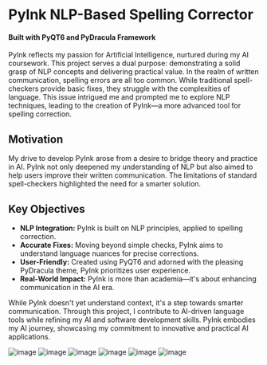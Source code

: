 # PyInk NLP-Based Spelling Corrector
#### Built with PyQT6 and PyDracula Framework

PyInk reflects my passion for Artificial Intelligence, nurtured during my AI coursework. This project serves a dual purpose: demonstrating a solid grasp of NLP concepts and delivering practical value. In the realm of written communication, spelling errors are all too common. While traditional spell-checkers provide basic fixes, they struggle with the complexities of language. This issue intrigued me and prompted me to explore NLP techniques, leading to the creation of PyInk—a more advanced tool for spelling correction.

## Motivation

My drive to develop PyInk arose from a desire to bridge theory and practice in AI. PyInk not only deepened my understanding of NLP but also aimed to help users improve their written communication. The limitations of standard spell-checkers highlighted the need for a smarter solution.

## Key Objectives

- **NLP Integration:** PyInk is built on NLP principles, applied to spelling correction.
- **Accurate Fixes:** Moving beyond simple checks, PyInk aims to understand language nuances for precise corrections.
- **User-Friendly:** Created using PyQT6 and adorned with the pleasing PyDracula theme, PyInk prioritizes user experience.
- **Real-World Impact:** PyInk is more than academia—it's about enhancing communication in the AI era.

While PyInk doesn't yet understand context, it's a step towards smarter communication. Through this project, I contribute to AI-driven language tools while refining my AI and software development skills. PyInk embodies my AI journey, showcasing my commitment to innovative and practical AI applications.


![image](https://github.com/HachiroSan/PyInk-NLP/assets/20576651/b9e39f14-229e-4411-8166-cbd7797fb379)
![image](https://github.com/HachiroSan/PyInk-NLP/assets/20576651/79dac6b5-7d7e-4564-bc03-441fbe6900b9)
![image](https://github.com/HachiroSan/PyInk-NLP/assets/20576651/69292795-c137-43c6-a7e0-9c9ab6e21d14)
![image](https://github.com/HachiroSan/PyInk-NLP/assets/20576651/dfa60eec-d0a5-4615-8867-eaa1cbd450c7)
![image](https://github.com/HachiroSan/PyInk-NLP/assets/20576651/eda066ea-47f7-4893-96be-790e77ae264f)
![image](https://github.com/HachiroSan/PyInk-NLP/assets/20576651/f58d914b-1c4d-4c1f-95c7-bbe98ed6dae6)

